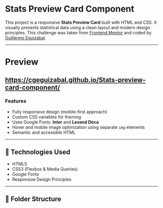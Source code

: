 # Stats Preview Card Component

This project is a responsive **Stats Preview Card** built with HTML and CSS. It visually presents statistical data using a clean layout and modern design principles. This challenge was taken from [Frontend Mentor](https://www.frontendmentor.io) and coded by [Guillermo Eguizabal](https://www.frontendmentor.io/profile/cgeguizabal).

---
# Preview
https://cgeguizabal.github.io/Stats-preview-card-component/
---


### Features

- Fully responsive design (mobile-first approach)
- Custom CSS variables for theming
- Uses Google Fonts: **Inter** and **Lexend Deca**
- Hover and mobile image optimization using separate `img` elements
- Semantic and accessible HTML

---

## 🧠 Technologies Used

- HTML5
- CSS3 (Flexbox & Media Queries)
- Google Fonts
- Responsive Design Principles

---

## 📁 Folder Structure

